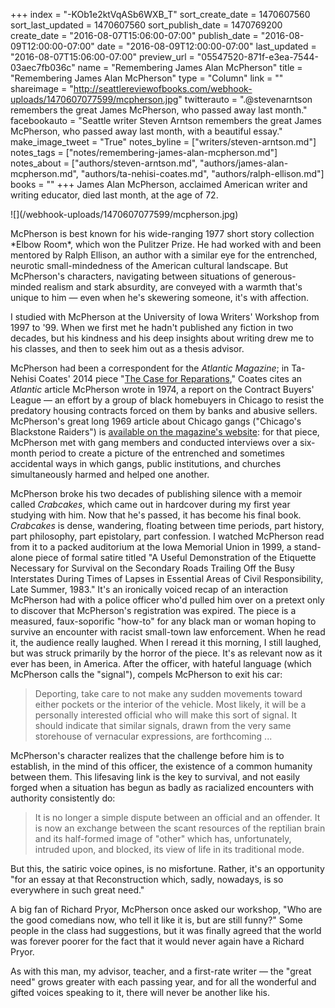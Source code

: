 +++
index = "-KOb1e2ktVqASb6WXB_T"
sort_create_date = 1470607560
sort_last_updated = 1470607560
sort_publish_date = 1470769200
create_date = "2016-08-07T15:06:00-07:00"
publish_date = "2016-08-09T12:00:00-07:00"
date = "2016-08-09T12:00:00-07:00"
last_updated = "2016-08-07T15:06:00-07:00"
preview_url = "05547520-871f-e3ea-7544-03aec7fb036c"
name = "Remembering James Alan McPherson"
title = "Remembering James Alan McPherson"
type = "Column"
link = ""
shareimage = "http://seattlereviewofbooks.com/webhook-uploads/1470607077599/mcpherson.jpg"
twitterauto = ".@stevenarntson remembers the great James McPherson, who passed away last month."
facebookauto = "Seattle writer Steven Arntson remembers the great James McPherson, who passed away last month, with a beautiful essay."
make_image_tweet = "True"
notes_byline = ["writers/steven-arntson.md"]
notes_tags = ["notes/remembering-james-alan-mcpherson.md"]
notes_about = ["authors/steven-arntson.md", "authors/james-alan-mcpherson.md", "authors/ta-nehisi-coates.md", "authors/ralph-ellison.md"]
books = ""
+++
James Alan McPherson, acclaimed American writer and writing educator, died last month, at the age of 72.

<p class="image-left">![](/webhook-uploads/1470607077599/mcpherson.jpg)</p>McPherson is best known for his wide-ranging 1977 short story collection *Elbow Room*, which won the Pulitzer Prize. He had worked with and been mentored by Ralph Ellison, an author with a similar eye for the entrenched, neurotic small-mindedness of the American cultural landscape. But McPherson's characters, navigating between situations of generous-minded realism and stark absurdity, are conveyed with a warmth that's unique to him &mdash; even when he's skewering someone, it's with affection.

I studied with McPherson at the University of Iowa Writers' Workshop from 1997 to '99. When we first met he hadn't published any fiction in two decades, but his kindness and his deep insights about writing drew me to his classes, and then to seek him out as a thesis advisor. 

McPherson had been a correspondent for the *Atlantic Magazine*; in Ta-Nehisi Coates' 2014 piece "[The Case for Reparations](http://www.theatlantic.com/magazine/archive/2014/06/the-case-for-reparations/361631/)," Coates cites an *Atlantic* article McPherson wrote in 1974, a report on the Contract Buyers' League — an effort by a group of black homebuyers in Chicago to resist the predatory housing contracts forced on them by banks and abusive sellers. McPherson's great long 1969 article about Chicago gangs ("Chicago's Blackstone Raiders") is [available on the magazine's website](http://www.theatlantic.com/magazine/archive/1969/05/chicagos-blackstone-rangers-i/305741/): for that piece, McPherson met with gang members and conducted interviews over a six-month period to create a picture of the entrenched and sometimes accidental ways in which gangs, public institutions, and churches simultaneously harmed and helped one another.

McPherson broke his two decades of publishing silence with a memoir called *Crabcakes*, which came out in hardcover during my first year studying with him. Now that he's passed, it has become his final book. *Crabcakes* is dense, wandering, floating between time periods, part history, part philosophy, part epistolary, part confession. I watched McPherson read from it to a packed auditorium at the Iowa Memorial Union in 1999, a stand-alone piece of formal satire titled "A Useful Demonstration of the Etiquette Necessary for Survival on the Secondary Roads Trailing Off the Busy Interstates During Times of Lapses in Essential Areas of Civil Responsibility, Late Summer, 1983." It's an ironically voiced recap of an interaction McPherson had with a police officer who'd pulled him over on a pretext only to discover that McPherson's registration was expired. The piece is a measured, faux-soporific "how-to" for any black man or woman hoping to survive an encounter with racist small-town law enforcement. When he read it, the audience really laughed. When I reread it this morning, I still laughed, but was struck primarily by the horror of the piece. It's as relevant now as it ever has been, in America. After the officer, with hateful language (which McPherson calls the "signal"), compels McPherson to exit his car:

<blockquote>Deporting, take care to not make any sudden movements toward either pockets or the interior of the vehicle. Most likely, it will be a personally interested official who will make this sort of signal. It should indicate that similar signals, drawn from the very same storehouse of vernacular expressions, are forthcoming ...</blockquote>

McPherson's character realizes that the challenge before him is to establish, in the mind of this officer, the existence of a common humanity between them. This lifesaving link is the key to survival, and not easily forged when a situation has begun as badly as racialized encounters with authority consistently do:

<blockquote>It is no longer a simple dispute between an official and an offender. It is now an exchange between the scant resources of the reptilian brain and its half-formed image of "other" which has, unfortunately, intruded upon, and blocked, its view of life in its traditional mode.</blockquote>

But this, the satiric voice opines, is no misfortune. Rather, it's an opportunity "for an essay at that Reconstruction which, sadly, nowadays, is so everywhere in such great need."

A big fan of Richard Pryor, McPherson once asked our workshop, "Who are the good comedians now, who tell it like it is, but are still funny?" Some people in the class had suggestions, but it was finally agreed that the world was forever poorer for the fact that it would never again have a Richard Pryor.

As with this man, my advisor, teacher, and a first-rate writer — the "great need" grows greater with each passing year, and for all the wonderful and gifted voices speaking to it, there will never be another like his.
